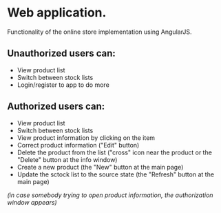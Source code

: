 # Web application.
Functionality of the online store implementation using AngularJS.

## Unauthorized users can:
   * View product list
   * Switch between stock lists
   * Login/register to app to do more
 


## Authorized users can:
   * View product list
   * Switch between stock lists
   * View product information by clicking on the item
   * Correct product information ("Edit" button)
   * Delete the product from the list ("cross" icon near the product or the "Delete" button at the info window)
   * Create a new product (the "New" button at the main page)
   * Update the sctock list to the source state (the "Refresh" button at the main page)





*(in case somebody trying to open product information, the authorization window appears)*
